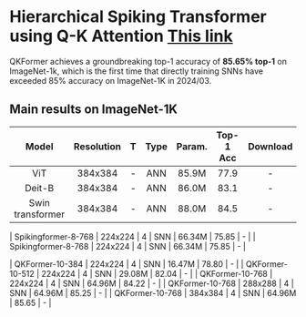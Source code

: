 # Hierarchical Spiking Transformer using Q-K Attention [This link](https://arxiv.org/pdf/2403.16552.pdf)


QKFormer achieves a groundbreaking top-1 accuracy of **85.65% top-1** on ImageNet-1k, which is the first time that directly training SNNs have exceeded 85% accuracy on ImageNet-1K in 2024/03.


## Main results on ImageNet-1K

| Model                | Resolution| T      |  Type    | Param.      | Top-1 Acc| Download |
| :---:                | :---:     | :---:  |:---:  | :---:       |:---:      |:---:      |
| ViT                  | 384x384   | -      | ANN   |  85.9M     |  77.9    |   -       |
| Deit-B               | 384x384   | -      | ANN   |  86.0M     |  83.1    |   -       |
| Swin transformer     | 384x384   | -      | ANN   |  88.0M     |  84.5    |   -       |

| Spikingformer-8-768  | 224x224   | 4      | SNN   |  66.34M     |  75.85    |   -       |
| Spikingformer-8-768  | 224x224   | 4      | SNN   |  66.34M     |  75.85    |   -       |

| QKFormer-10-384     | 224x224   | 4      | SNN   | 16.47M     |  78.80    |   -       |
| QKFormer-10-512     | 224x224   | 4      | SNN   | 29.08M     |  82.04     |     -     |
| QKFormer-10-768     | 224x224   | 4      | SNN   |  64.96M     |   84.22    |   -        | 
| QKFormer-10-768     | 288x288   | 4     | SNN   |  64.96M     |   85.25   |   -        | 
| QKFormer-10-768     | 384x384   | 4      | SNN   |  64.96M     |  85.65    |   -        | 
